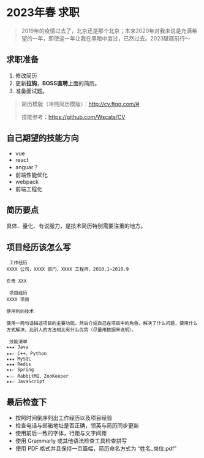 # 2023年春 求职

> 2019年的疫情过去了，北京还是那个北京；本来2020年对我来说是充满希望的一年，即使这一年让我在黑暗中度过，已然过去。2023砥砺前行～ 

## 求职准备

1. 修改简历
2. 更新**拉钩**，**BOSS直聘**上面的简历。
3. 准备面试题。

> 简历模版（冷熊简历模版）：http://cv.ftqq.com/#
>
> 技能参考：https://github.com/Wscats/CV

## 自己期望的技能方向

- vue
- react
- anguar？
- 前端性能优化
- webpack
- 前端工程化


## 简历要点

具体、量化、有说服力，是技术简历特别需要注重的地方。

## 项目经历该怎么写
```
 工作经历
XXXX 公司，XXXX 部门，XXXX 工程师，2010.1~2010.9

负责 XXX

 项目经历
XXXX 项目

使用到的技术

使用一两句话描述项目的主要功能，然后介绍自己在项目中的角色，解决了什么问题，使用什么方式解决，比别人的方法相比有什么优势（尽量用数据来说明）。

 技能清单
★★★ Java
★★☆ C++、Python
★★★ MySQL
★★★ Redis
★★☆ Spring
★☆☆ RabbitMQ、ZooKeeper
★★☆ JavaScript
```

## 最后检查下

- 按照时间倒序列出工作经历以及项目经验
- 检查电话与邮箱地址是否正确，领英与简历同步更新
- 使用前后一致的字体，行距与文字间距
- 使用 Grammarly 或其他语法检查工具检查拼写
- 使用 PDF 格式并且保持一页篇幅，简历命名方式为 “姓名_岗位.pdf”

